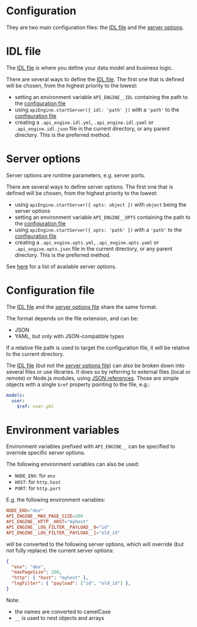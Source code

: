 # Configuration

They are two main configuration files: the [IDL file](#idl-file) and the
[server options](#server-options).

# IDL file

The [IDL file](idl.md) is where you define your data model and business logic.

There are several ways to define the [IDL file](idl.md).
The first one that is defined will be chosen, from the highest priority
to the lowest:
  - setting an environment variable `API_ENGINE__IDL` containing the path to
    the [configuration file](#configuration-file)
  - using `apiEngine.startServer({ idl: 'path' })` with a `'path'` to
    the [configuration file](#configuration-file)
  - creating a `.api_engine.idl.yml`, `.api_engine.idl.yaml` or
    `.api_engine.idl.json` file in the current directory, or any parent
    directory. This is the preferred method.

# Server options

Server options are runtime parameters, e.g. server ports.

There are several ways to define server options. The first one that is defined
will be chosen, from the highest priority to the lowest:
  - using `apiEngine.startServer({ opts: object })` with `object` being the
    server options
  - setting an environment variable `API_ENGINE__OPTS` containing the path to
    the [configuration file](#configuration-file)
  - using `apiEngine.startServer({ opts: 'path' })` with a `'path'` to
    the [configuration file](#configuration-file)
  - creating a `.api_engine.opts.yml`, `.api_engine.opts.yaml` or
    `.api_engine.opts.json` file in the current directory, or any parent
    directory. This is the preferred method.

See [here](server.md#server-options) for a list of available server options.

# Configuration file

The [IDL file](#idl-file) and the [server options file](#server-options) share
the same format.

The format depends on the file extension, and can be:
  - JSON
  - YAML, but only with JSON-compatible types

If a relative file path is used to target the configuration file, it will be
relative to the current directory.

The [IDL file](#idl-file) (but not the [server options file](#server-options))
can also be broken down into several files or use libraries. It does so by
referring to external files (local or remote) or Node.js modules, using
[JSON references](https://tools.ietf.org/html/draft-pbryan-zyp-json-ref-03).
Those are simple objects with a single `$ref` property pointing to the file,
e.g.:

```yml
models:
  user:
    $ref: user.yml
```

# Environment variables

Environment variables prefixed with `API_ENGINE__` can be specified to override
specific server options.

The following environment variables can also be used:
  - `NODE_ENV`: for `env`
  - `HOST`: for `http.host`
  - `PORT`: for `http.port`

E.g. the following environment variables:
```toml
NODE_ENV="dev"
API_ENGINE__MAX_PAGE_SIZE=200
API_ENGINE__HTTP__HOST="myhost"
API_ENGINE__LOG_FILTER__PAYLOAD__0="id"
API_ENGINE__LOG_FILTER__PAYLOAD__1="old_id"
```

will be converted to the following server options, which will override
(but not fully replace) the current server options:

```json
{
  "env": "dev",
  "maxPageSize": 200,
  "http": { "host": "myhost" },
  "logFilter": { "payload": ["id", "old_id"] },
}
```

Note:
  - the names are converted to camelCase
  - `__` is used to nest objects and arrays
